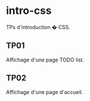 # intro-css
TPs d'introduction � CSS.

## TP01
Affichage d'une page TODO list.

## TP02
Affichage d'une page d'accueil.
